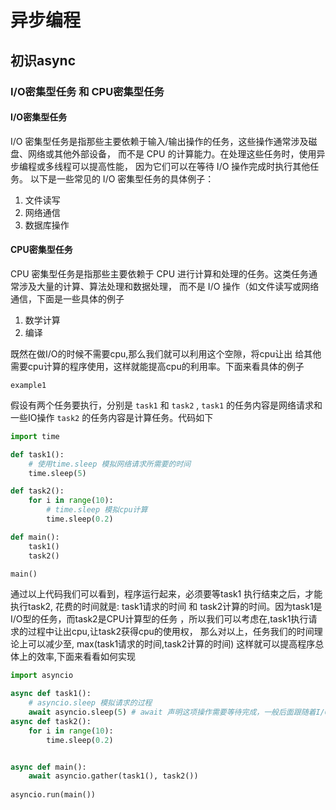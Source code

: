 
# 异步编程

## 初识async

### I/O密集型任务 和 CPU密集型任务

#### I/O密集型任务

I/O 密集型任务是指那些主要依赖于输入/输出操作的任务，这些操作通常涉及磁盘、网络或其他外部设备，
而不是 CPU 的计算能力。在处理这些任务时，使用异步编程或多线程可以提高性能，
因为它们可以在等待 I/O 操作完成时执行其他任务。
以下是一些常见的 I/O 密集型任务的具体例子：

1. 文件读写
2. 网络通信
3. 数据库操作

#### CPU密集型任务

CPU 密集型任务是指那些主要依赖于 CPU 进行计算和处理的任务。这类任务通常涉及大量的计算、算法处理和数据处理，
而不是 I/O 操作（如文件读写或网络通信，下面是一些具体的例子

1. 数学计算
2. 编译

既然在做I/O的时候不需要cpu,那么我们就可以利用这个空隙，将cpu让出
给其他需要cpu计算的程序使用，这样就能提高cpu的利用率。下面来看具体的例子

`example1`

假设有两个任务要执行，分别是 `task1` 和 `task2` ,
`task1` 的任务内容是网络请求和一些IO操作
`task2` 的任务内容是计算任务。代码如下

```python
import time 

def task1():
    # 使用time.sleep 模拟网络请求所需要的时间
    time.sleep(5)

def task2():
    for i in range(10):
        # time.sleep 模拟cpu计算
        time.sleep(0.2)

def main():
    task1()
    task2()

main()
```

通过以上代码我们可以看到，程序运行起来，必须要等task1
执行结束之后，才能执行task2, 花费的时间就是: task1请求的时间
和 task2计算的时间。因为task1是I/O型的任务，而task2是CPU计算型的任务
，所以我们可以考虑在,task1执行请求的过程中让出cpu,让task2获得cpu的使用权，
那么对以上，任务我们的时间理论上可以减少至, max(task1请求的时间,task2计算的时间)
这样就可以提高程序总体上的效率,下面来看看如何实现

```python
import asyncio

async def task1():
    # asyncio.sleep 模拟请求的过程
    await asyncio.sleep(5) # await 声明这项操作需要等待完成，一般后面跟随着I/O密集型的任务
async def task2():
    for i in range(10):
        time.sleep(0.2)


async def main():
    await asyncio.gather(task1(), task2())
    
asyncio.run(main())

```

